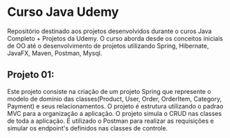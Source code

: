 # Curso Java Udemy
Repositório destinado aos projetos desenvolvidos durante o curos Java Completo + Projetos da Udemy. O curso aborda desde os conceitos iniciais de OO 
até o desenvolvimento de projetos utilizando Spring, Hibernate, JavaFX, Maven, Postman, Mysql.

## Projeto 01:
Este projeto consiste na criação de um projeto Spring que represente o modelo de domínio das classes(Product, User, Order, OrderItem, Category, Payment) e 
seus relacionamentos. O projeto é estrutura utilizando o padrao MVC para a organização a aplicação. O projeto simula o CRUD nas classes de toda a aplicação. 
É utilizado o Postman para realizar as requisições e simular os endpoint's definidos nas classes de controle.
